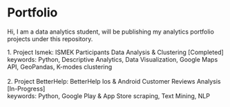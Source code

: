 # Portfolio
Hi, I am a data analytics student, will be publishing my analytics portfolio projects under this repository. 
<p>
1. Project Ismek: ISMEK Participants Data Analysis & Clustering [Completed]
<br>
  keywords: Python, Descriptive Analytics, Data Visualization, Google Maps API, GeoPandas, K-modes clustering
<br>
<br>
2. Project BetterHelp: BetterHelp Ios & Android Customer Reviews Analysis [In-Progress]
<br>
  keywords: Python, Google Play & App Store scraping, Text Mining, NLP
<br>
